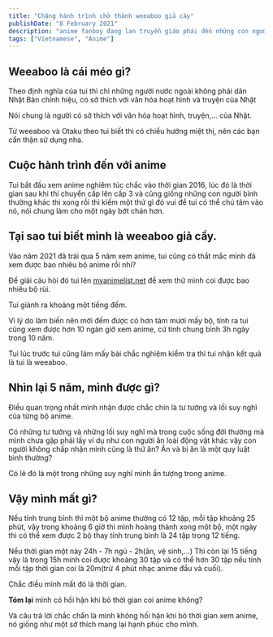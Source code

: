 ```yaml
---
title: "Chặng hành trình chở thành weeaboo giả cày"
publishDate: "8 February 2021"
description: "anime fanboy đang lan truyền giáo phái đến những con người bình thường trở nên tối cao hơn"
tags: ["Vietnamese", "Anime"]
---
```


## Weeaboo là cái méo gì?

Theo định nghĩa của tui thì chỉ những người nước ngoài không phải dân Nhật Bản
chính hiệu, có sở thích với văn hóa hoạt hình và truyện của Nhật

Nói chung là người có sở thích với văn hóa hoạt hình, truyện,... của Nhật.

Từ weeaboo và Otaku theo tui biết thì có chiều hướng miệt thị, nên các bạn cẩn
thận sử dụng nha.

## Cuộc hành trình đến với anime

Tui bắt đầu xem anime nghiêm túc chắc vào thời gian 2016, lúc đó là thời gian
sau khi thi chuyển cấp lên cấp 3 và cũng giống những con người bình thường khác
thi xong rồi thì kiếm một thứ gì đó vui để tui có thể chú tâm vào nó, nói chung
làm cho một ngày bớt chán hơn.

## Tại sao tui biết mình là weeaboo giả cầy.

Vào năm 2021 đã trải qua 5 năm xem anime, tui cũng có thắt mắc mình đã xem được
bao nhiêu bộ anime rồi nhỉ?

Để giải câu hỏi đó tui lên [myanimelist.net](http://myanimelist.net) để xem thử
mình coi được bao nhiêu bộ rùi.

Tui giành ra khoảng một tiếng đếm.

Vì lý do làm biến nên mới đếm được có hơn tám mươi mấy bộ, tính ra tui cũng xem
được hơn 10 ngàn giờ xem anime, cứ tính chung bình 3h ngày trong 10 năm.

Tui lúc trước tui cũng làm mấy bài chắc nghiệm kiểm tra thì tui nhận kết quả là
tui là weeaboo.

## Nhìn lại 5 năm, mình được gì?

Điều quan trọng nhất mình nhận được chắc chín là tư tưởng và lối suy nghĩ của
từng bộ anime.

Có những tư tưởng và những lối suy nghĩ mà trong cuộc sống đời thường mà mình
chưa gặp phải lấy ví dụ như con người ăn loài động vật khác vậy con người không
chấp nhận mình cũng là thứ ăn? Ăn và bị ăn là một quy luật bình thường?

Có lẽ đó là một trong những suy nghĩ mình ấn tượng trong anime.

## Vậy mình mất gì?

Nếu tính trung bình thì một bộ anime thường có 12 tập, mỗi tập khoảng 25 phút,
vậy trong khoảng 6 giờ thì mình hoàng thành xong một bộ, một ngày thì có thể xem
được 2 bộ thay tính trung bình là 24 tập trong 12 tiếng.

Nếu thời gian một này 24h - 7h ngủ - 2h(ăn, vệ sinh,...) Thì còn lại 15 tiếng
vậy là trong 15h minh coi được khoảng 30 tập và có thể hơn 30 tập nếu tính mỗi
tập thời gian coi là 20m(trừ 4 phút nhạc anime đầu và cuối).

Chắc điều mình mất đó là thời gian.

**Tóm lại** mình có hối hận khi bỏ thời gian coi anime không?

Và câu trả lời chắc chắn là mình không hối hận khi bỏ thời gian xem anime, nó
giống như một sở thích mang lại hạnh phúc cho mình.
